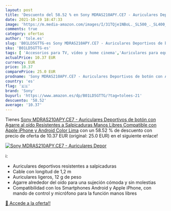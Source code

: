 ```yaml
---
layout: post
title: 'Descuento del 58.52 % en Sony MDRAS210APY.CE7 - Auriculares Depor'
date: 2021-10-19 18:47:33
image: 'https://m.media-amazon.com/images/I/31TQje1NBoL._SL500_._SL400_.jpg'
comments: true
category: ofertas
author: 'tole.es'
slug: 'B01LD5GTTG-es Sony MDRAS210APY.CE7 - Auriculares Deportivos de botón con...'
sku: 'B01LD5GTTG-es'
tags: [ 'Accesorios para TV, vídeo y home cinema','Auriculares para equipo de audio','Auriculares y accesorios','Electrónica','TV, vídeo y home cinema','apple','iphone','sony', ]
actualPrice: 10.37 EUR
currency: EUR
price: 10.37
comparePrice: 25.0 EUR
prodname: 'Sony MDRAS210APY.CE7 - Auriculares Deportivos de botón con Agarre al oído  Resistentes a Salpicaduras  Manos Libres Compatible con Apple iPhone y Android   Color Lima'
country: 'es'
flag: '🇪🇸'
brand: 'Sony'
buyurl: 'https://www.amazon.es/dp/B01LD5GTTG/?tag=tolees-21'
descuento: '58.52'
average: '10.37'
---
```


Tienes [Sony MDRAS210APY.CE7 - Auriculares Deportivos de botón con Agarre al oído  Resistentes a Salpicaduras  Manos Libres Compatible con Apple iPhone y Android   Color Lima](https://www.amazon.es/dp/B01LD5GTTG/?tag=tolees-21) con un 58.52 % de descuento con precio de oferta de 10.37 EUR (original: 25.0 EUR) en el siguiente enlace!

[![Sony MDRAS210APY.CE7 - Auriculares Depor](https://m.media-amazon.com/images/I/31TQje1NBoL._SL500_._SL400_.jpg)](https://www.amazon.es/dp/B01LD5GTTG/?tag=tolees-21)

ℹ️:

- Auriculares deportivos resistentes a salpicaduras
- Cable con longitud de 1,2 m
- Auriculares ligeros, 12 g de peso
- Agarre alrededor del oído para una sujeción cómoda y sin molestias
- Compatibilidad con los Smartphones Android y Apple iPhone, con mando de control y micrófono para la función manos libres

[🛒 Accede a la oferta!!](https://www.amazon.es/dp/B01LD5GTTG/?tag=tolees-21)
